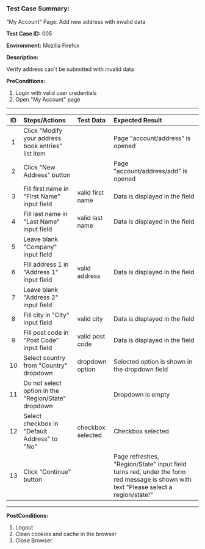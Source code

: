 
### Test Case Summary:

"My Account" Page: Add new address with invalid data

**Test Case ID:** 005

**Environment:** Mozilla Firefox

**Description:**

Verify address can`t be submitted with invalid data

**PreConditions:**
1. Login with valid user credentials
2. Open "My Account" page

---

|      ID       | Steps/Actions            |  Test Data  | Expected Result |
| :--------:    |:------------------------------|:---------------|:---------------|
|       1       | Click "Modify your address book entries" list item | | Page "account/address" is opened 
|       2       | Click "New Address" button|  | Page "account/address/add" is opened
|       3       | Fill first name in "First Name" input field | valid first name | Data is displayed in the field                 
|       4       | Fill last name in "Last Name" input field | valid last name | Data is displayed in the field
|       5       | Leave blank "Company" input field | |
|       6       | Fill address 1 in "Address 1" input field | valid address | Data is displayed in the field
|       7       | Leave blank "Address 2" input field | |
|       8       | Fill city in "City" input field | valid city | Data is displayed in the field              
|       9       | Fill post code in "Post Code" input field | valid post code | Data is displayed in the field                  
|       10      | Select country from "Country" dropdown  | dropdown option  | Selected option is shown in the dropdown field
|       11      | Do not select option in the "Region/State" dropdown |  | Dropdown is empty
|       12      | Select checkbox in "Default Address" to "No" | checkbox selected |  Checkbox selected
|       13      | Click "Continue" button | | Page refreshes, "Region/State" input field turns red, under the form red message is shown with text "Please select a region/state!"
---

**PostConditions:**
1. Logout
2. Clean cookies and cache in the browser   
3. Close Browser
